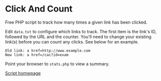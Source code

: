 # Click And Count

Free PHP script to track how many times a given link has been clicked.

Edit `data.txt` to configure which links to track. The first item is the link's ID, followed by the URL and the counter. You'll need to change your existing link(s) before you can count any clicks. See below for an example.

```
Old link: a href=http://www.example.com
New link: a href=/cac?id=exam
```

Point your browser to `stats.php` to view a summary.

[Script homwpage](http://phclaus.eu.org/php-scripts/click-and-count/)
